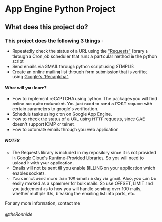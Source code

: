 <h1>App Engine Python Project</h1>

<h2> What does this project do? </h2>

<h3>This project does the following 3 things -</h3>
<ul>
<li>Repeatedly check the status of a URL using the <a href="http://www.python-requests.org/en/latest/">"Requests"</a> library a through a Cron job scheduler that runs a particular method in the python script </li>
<li>Send emails via GMAIL through python script using STMPLIB </li>
<li>Create an online mailing list through form submission that is verified using <a href="https://www.google.com/recaptcha/intro/index.html">Google's "Recaptcha"</a></li>
</ul>
<h4>What will you learn?</h4>
<ul type = "square">
<li>How to implement reCAPTCHA using python. The packages you will find online are quite redundant. You just need to send a POST request with certain parameters to google's verification. </li>
<li>Schedule tasks using cron on Google App Engine.</li>
<li>How to check the status of a URL using HTTP requests, since GAE doesn't support ICMP or telnet.</li>
<li>How to automate emails through you web application</li>
</ul>
<h5>NOTES</h5>
<ul type = "circle">
<li>The Requests library is included in my repository since it is not provided in Google Cloud's Runtime-Provided Libraries. So you will need to upload it with your application.</li>
<li>Emails will not be sent till you enable BILLING on your application which enables sockets.</li>
<li>You cannot send more than 100 emails a day via gmail. Also, you can be easily marked as a spammer for bulk mails. So use OFFSET, LIMIT and you judgement as to how you will handle sending over 100 mails, whether multiple IDs, breaking the emailing list into parts, etc. </li>
</ul>

For any more information, contact me <h6>@theRonnicle</h6>
